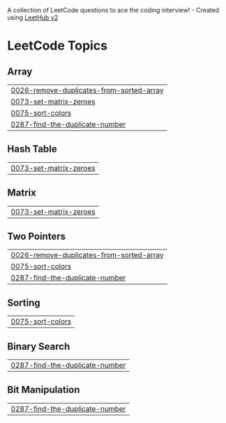 A collection of LeetCode questions to ace the coding interview! - Created using [LeetHub v2](https://github.com/arunbhardwaj/LeetHub-2.0)
<!---LeetCode Topics Start-->
# LeetCode Topics
## Array
|  |
| ------- |
| [0026-remove-duplicates-from-sorted-array](https://github.com/shivanshraj26/CrackYourPlacement/tree/master/0026-remove-duplicates-from-sorted-array) |
| [0073-set-matrix-zeroes](https://github.com/shivanshraj26/CrackYourPlacement/tree/master/0073-set-matrix-zeroes) |
| [0075-sort-colors](https://github.com/shivanshraj26/CrackYourPlacement/tree/master/0075-sort-colors) |
| [0287-find-the-duplicate-number](https://github.com/shivanshraj26/CrackYourPlacement/tree/master/0287-find-the-duplicate-number) |
## Hash Table
|  |
| ------- |
| [0073-set-matrix-zeroes](https://github.com/shivanshraj26/CrackYourPlacement/tree/master/0073-set-matrix-zeroes) |
## Matrix
|  |
| ------- |
| [0073-set-matrix-zeroes](https://github.com/shivanshraj26/CrackYourPlacement/tree/master/0073-set-matrix-zeroes) |
## Two Pointers
|  |
| ------- |
| [0026-remove-duplicates-from-sorted-array](https://github.com/shivanshraj26/CrackYourPlacement/tree/master/0026-remove-duplicates-from-sorted-array) |
| [0075-sort-colors](https://github.com/shivanshraj26/CrackYourPlacement/tree/master/0075-sort-colors) |
| [0287-find-the-duplicate-number](https://github.com/shivanshraj26/CrackYourPlacement/tree/master/0287-find-the-duplicate-number) |
## Sorting
|  |
| ------- |
| [0075-sort-colors](https://github.com/shivanshraj26/CrackYourPlacement/tree/master/0075-sort-colors) |
## Binary Search
|  |
| ------- |
| [0287-find-the-duplicate-number](https://github.com/shivanshraj26/CrackYourPlacement/tree/master/0287-find-the-duplicate-number) |
## Bit Manipulation
|  |
| ------- |
| [0287-find-the-duplicate-number](https://github.com/shivanshraj26/CrackYourPlacement/tree/master/0287-find-the-duplicate-number) |
<!---LeetCode Topics End-->